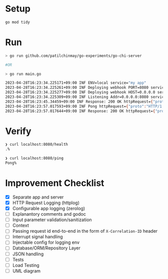 # Setup

```bash
go mod tidy
```

# Run

```bash
> go run github.com/patilchinmay/go-experiments/go-chi-server

#OR

> go run main.go

2023-04-28T16:23:34.225171+09:00 INF ENV=local service="my app"
2023-04-28T16:23:34.225261+09:00 INF Deploying webhook PORT=8080 service="my app"
2023-04-28T16:23:34.225277+09:00 INF Deploying webhook HOST=0.0.0.0 service="my app"
2023-04-28T16:23:34.225309+09:00 INF Listening Addr=0.0.0.0:8080 service="my app"
2023-04-28T16:23:45.34459+09:00 INF Response: 200 OK httpRequest={"proto":"HTTP/1.1","remoteIP":"[::1]:53249","requestID":"FA21110345/DaoW3C4YXS-000001","requestMethod":"GET","requestPath":"/health","requestURL":"http://localhost:8080/health"} httpResponse={"bytes":1,"elapsed":0.020584,"status":200} service="my app"
2023-04-28T16:23:57.017593+09:00 INF Pong httpRequest={"proto":"HTTP/1.1","remoteIP":"[::1]:53251","requestID":"FA21110345/DaoW3C4YXS-000002","requestMethod":"GET","requestPath":"/ping","requestURL":"http://localhost:8080/ping"} service="my app"
2023-04-28T16:23:57.017644+09:00 INF Response: 200 OK httpRequest={"proto":"HTTP/1.1","remoteIP":"[::1]:53251","requestID":"FA21110345/DaoW3C4YXS-000002","requestMethod":"GET","requestPath":"/ping","requestURL":"http://localhost:8080/ping"} httpResponse={"bytes":4,"elapsed":0.0575,"status":200} service="my app"

```

# Verify
```bash
❯ curl localhost:8080/health
.%

❯ curl localhost:8080/ping
Pong%
```

# Improvement Checklist

- [x] Separate app and server
- [x] HTTP Request Logging (httplog)
- [x] Configurable app logging (zerolog)
- [ ] Explanantory comments and godoc
- [ ] Input parameter validation/sanitization
- [ ] Context
- [ ] Passing request id end-to-end in the form of `X-Correlation-ID` header
- [ ] Interrupt signal handling
- [ ] Injectable config for logging env
- [ ] Database/ORM/Repository Layer
- [ ] JSON handling
- [ ] Tests
- [ ] Load Testing
- [ ] UML diagram
